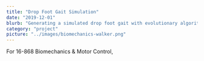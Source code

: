 ```yaml
---
title: "Drop Foot Gait Simulation"
date: "2019-12-01"
blurb: "Generating a simulated drop foot gait with evolutionary algorithm"
category: "project"
picture: "../images/biomechanics-walker.png"
---
```


For 16-868 Biomechanics & Motor Control, 